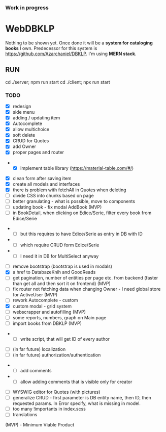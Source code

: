 ### Work in progress
# WebDBKLP

Nothing to be shown yet. 
Once done it will be a **system for cataloging books** I own. Predecessor for this system is https://github.com/Azarchaniel/DBKLP.
I'm using **MERN stack**.

## RUN
cd ./server; npm run start
cd ./client; npx run start

### TODO
- [X] redesign
- [X] side menu
- [X] adding / updating item
- [X] Autocomplete
- [X] allow multichoice
- [X] soft delete
- [X] CRUD for Quotes
- [X] add Owner
- [X] proper pages and router
- -[X] implement table library (https://material-table.com/#/)
- [X] clean form after saving item
- [X] create all models and interfaces
- [X] there is problem with fetchAll in Quotes when deleting
- [ ] divide CSS into chunks based on page
- [ ] better granulating - what is possible, move to components
- [ ] updating book - fix modal AddBook (MVP)
- [ ] in BookDetail, when clicking on Edice/Serie, filter every book from Edice/Serie
- -[ ] but this requires to have Edice/Serie as entry in DB with ID
- -[ ] which require CRUD form Edice/Serie
- -[ ] I need it in DB for MultiSelect anyway
- [ ] remove bootstrap (bootstrap is used in modals)
- [X] a href to DatabazeKnih and GoodReads
- [ ] get pagination, number of entities per page etc. from backend (faster than get all and then sort it on frontend) (MVP)
- [ ] fix router not fetching data when changing Owner - I need global store for ActiveUser (MVP)
- [ ] rework Autocomplete - custom
- [X] custom modal - grid system
- [ ] webscrapper and autofilling (MVP)
- [ ] some reports, numbers, graph on Main page
- [ ] import books from DBKLP (MVP)
- -[ ] write script, that will get ID of every author
- [ ] (in far future) localization
- [ ] (in far future) authorization/authentication
- - [ ] add comments
- - [ ] allow adding comments that is visible only for creator
- [ ] WYSWIG editor for Quotes (with pictures)
- [ ] generalize CRUD - first parameter is DB entity name, then ID, then requested params. In Error specify, what is missing in model. 
- [ ] too many !importants in index.scss
- [ ] translations

(MVP) - Minimum Viable Product